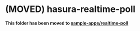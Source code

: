 # (MOVED) hasura-realtime-poll

**This folder has been moved to [sample-apps/realtime-poll](../../sample-apps/realtime-poll)**
